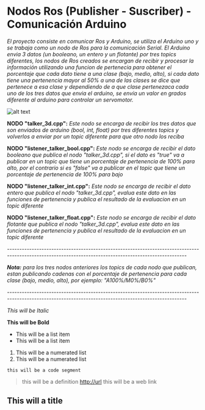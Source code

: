 Nodos Ros (Publisher - Suscriber) - Comunicación Arduino
==============
*El proyecto consiste en comunicar Ros y Arduino, se utiliza el Arduino uno y se trabaja como un nodo de Ros para la comunicación Serial. El Arduino envia 3 datos (un booleano, un entero y un flotante) por tres topics diferentes, los nodos de Ros creados se encargan de recibir y procesar la información utilizando una funcion de pertenecia para obtener el porcentaje que cada dato tiene a una clase (bajo, medio, alto), si cada dato tiene una pertenencia mayor al 50% a una de las clases se dice que pertenece a esa clase y dependiendo de a que clase pertenezaca cada uno de los tres datos que envia el arduino, se envía un valor en grados diferente al arduino para controlar un servomotor.*

![alt text](https://github.com/eliandv1911/Nodos_Ros-Arduino/blob/8d2bce3f6bba70efaebd5a2c07391af1d3629d52/images/funcion_pertenencia.png)


**NODO "talker_3d.cpp":**
*Este nodo se encarga de recibir los tres datos que son enviados de arduino (bool, int, float) por tres diferentes topics y volverlos a enviar por un topic diferente para que otro nodo los reciba*

**NODO "listener_talker_bool.cpp":**
*Este nodo se encarga de recibir el dato booleano que publica el nodo "talker_3d.cpp", si el dato es "true" va a publicar en un topic que tiene un porcentaje de pertenencia de 100% para alto, por el contrario si es "false" va a publicar en el topic que tiene un porcentaje de pertenencia de 100% para bajo*

**NODO "listener_talker_int.cpp":**
*Este nodo se encarga de recibir el dato entero que publica el nodo "talker_3d.cpp", evalua este dato en las funciones de pertenencia y publica el resultado de la evaluacion en un topic diferente*

**NODO "listener_talker_float.cpp":**
*Este nodo se encarga de recibir el dato flotante que publica el nodo "talker_3d.cpp", evalua este dato en las funciones de pertenencia y publica el resultado de la evaluacion en un topic diferente*

*-------------------------------------------------------------------------------------------------------------------------------------------------------*

***Nota:** para los tres nodos anteriores los topics de cada nodo que publican, estan publicando cadenas con el porcentaje de pertenencia para cada clase (bajo, medio, alto), por ejemplo: "A100%/M0%/B0%"*

*-------------------------------------------------------------------------------------------------------------------------------------------------------*


*This will be Italic*

**This will be Bold**

- This will be a list item
- This will be a list item

1. This will be a numerated list 
2. This will be a numerated list 

```
this will be a code segment
```
> this will be a definition
<http://url> this will be a web link
<!--this will a comment-->
This will a title
--------------
